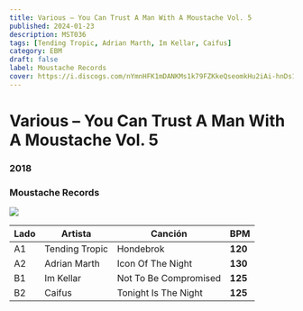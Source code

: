 ```yaml
---
title: Various – You Can Trust A Man With A Moustache Vol. 5
published: 2024-01-23
description: MST036
tags: [Tending Tropic, Adrian Marth, Im Kellar, Caifus]
category: EBM
draft: false
label: Moustache Records
cover: https://i.discogs.com/nYmnHFK1mDANKMs1k79FZKkeQseomkHu2iAi-hnDs1g/rs:fit/g:sm/q:90/h:600/w:586/czM6Ly9kaXNjb2dz/LWRhdGFiYXNlLWlt/YWdlcy9SLTI5NTkz/OTc4LTE3MDY1NDAz/MjAtNjc2OC5qcGVn.jpeg
---
```


# Various – You Can Trust A Man With A Moustache Vol. 5

### **2018**

### Moustache Records

![](https://i.discogs.com/nYmnHFK1mDANKMs1k79FZKkeQseomkHu2iAi-hnDs1g/rs:fit/g:sm/q:90/h:600/w:586/czM6Ly9kaXNjb2dz/LWRhdGFiYXNlLWlt/YWdlcy9SLTI5NTkz/OTc4LTE3MDY1NDAz/MjAtNjc2OC5qcGVn.jpeg)

| Lado | Artista        | Canción               | BPM     |
| ---- | -------------- | --------------------- | ------- |
| A1   | Tending Tropic | Hondebrok             | **120** |
| A2   | Adrian Marth   | Icon Of The Night     | **130** |
| B1   | Im Kellar      | Not To Be Compromised | **125** |
| B2   | Caifus         | Tonight Is The Night  | **125** |
